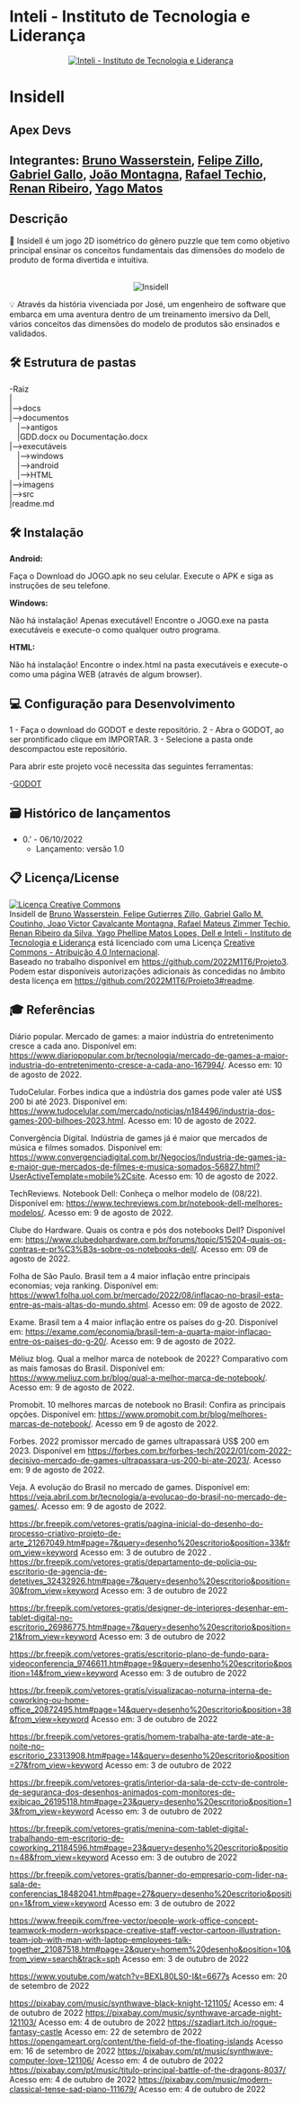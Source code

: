 # Inteli - Instituto de Tecnologia e Liderança 

<p align="center">
<a href= "https://www.inteli.edu.br/"><img src="https://www.inteli.edu.br/wp-content/uploads/2021/08/20172028/marca_1-2.png" alt="Inteli - Instituto de Tecnologia e Liderança" border="0"></a>
</p>

# Insidell

## Apex Devs

## Integrantes: <a href="https://www.linkedin.com/in/bruno-wasserstein-04b6b1209/">Bruno Wasserstein</a>, <a href="https://www.linkedin.com/in/felipe-zillo-72b367247/">Felipe Zillo</a>, <a href="https://www.linkedin.com/in/gabriel-gallo-m-coutinho-443809232/">Gabriel Gallo</a>, <a href="https://www.linkedin.com/in/joao-victor-montagna-4bb3a4247/">João Montagna</a>, <a href="https://www.linkedin.com/in/rafael-mateus-zimmer-techio-6679091a0/">Rafael Techio</a>, <a href="https://www.linkedin.com/in/renan-ribeiro-31a205247/">Renan Ribeiro</a>, <a href="https://www.linkedin.com/in/yago-phellipe-777247247/">Yago Matos</a>

## Descrição

📜 Insidell é um jogo 2D isométrico do gênero puzzle que tem como objetivo principal ensinar os conceitos fundamentais das dimensões do modelo de produto de forma divertida e intuitiva.
<br><br>
<p align="center">
<img src="https://github.com/2022M1T6/Projeto3/blob/main/src/Public/Characters/playerProfile.png?raw=true" alt="Insidell" border="0">
</p>


💡 Através da história vivenciada por José, um engenheiro de software que embarca em uma aventura dentro de um treinamento imersivo da Dell, vários conceitos das dimensões do modelo de produtos são ensinados e validados.

## 🛠 Estrutura de pastas

-Raiz<br>
|<br>
|-->docs<br>
|-->documentos<br>
  &emsp;|-->antigos<br>
  &emsp;|GDD.docx ou Documentação.docx<br>
|-->executáveis<br>
  &emsp;|-->windows<br>
  &emsp;|-->android<br>
  &emsp;|-->HTML<br>
|-->imagens<br>
|-->src<br>
|readme.md<br>

## 🛠 Instalação

<b>Android:</b>

Faça o Download do JOGO.apk no seu celular.
Execute o APK e siga as instruções de seu telefone.

<b>Windows:</b>

Não há instalação! Apenas executável!
Encontre o JOGO.exe na pasta executáveis e execute-o como qualquer outro programa.

<b>HTML:</b>

Não há instalação!
Encontre o index.html na pasta executáveis e execute-o como uma página WEB (através de algum browser).

## 💻 Configuração para Desenvolvimento

1 - Faça o download do GODOT e deste repositório.
2 - Abra o GODOT, ao ser prontificado clique em IMPORTAR.
3 - Selecione a pasta onde descompactou este repositório.

Para abrir este projeto você necessita das seguintes ferramentas:

-<a href="https://godotengine.org/download">GODOT</a>

## 🗃 Histórico de lançamentos

* 0.' - 06/10/2022
    * Lançamento: versão 1.0

## 📋 Licença/License

<a rel="license" href="http://creativecommons.org/licenses/by/4.0/"><img alt="Licença Creative Commons" style="border-width:0" src="https://i.creativecommons.org/l/by/4.0/88x31.png" /></a><br /><span xmlns:dct="http://purl.org/dc/terms/" href="http://purl.org/dc/dcmitype/InteractiveResource" property="dct:title" rel="dct:type">Insidell</span> de <a xmlns:cc="http://creativecommons.org/ns#" href="https://2022m1t6.github.io/Projeto3/" property="cc:attributionName" rel="cc:attributionURL">Bruno Wasserstein, Felipe Gutierres Zillo, Gabriel Gallo M. Coutinho, Joao Victor Cavalcante Montagna, Rafael Mateus Zimmer Techio, Renan Ribeiro da Silva, Yago Phellipe Matos Lopes, Dell e Inteli - Instituto de Tecnologia e Liderança</a> está licenciado com uma Licença <a rel="license" href="http://creativecommons.org/licenses/by/4.0/">Creative Commons - Atribuição 4.0 Internacional</a>.<br />Baseado no trabalho disponível em <a xmlns:dct="http://purl.org/dc/terms/" href="https://github.com/2022M1T6/Projeto3" rel="dct:source">https://github.com/2022M1T6/Projeto3</a>.<br />Podem estar disponíveis autorizações adicionais às concedidas no âmbito desta licença em <a xmlns:cc="http://creativecommons.org/ns#" href="https://github.com/2022M1T6/Projeto3#readme" rel="cc:morePermissions">https://github.com/2022M1T6/Projeto3#readme</a>.

## 🎓 Referências

Diário popular. Mercado de games: a maior indústria do entretenimento cresce a cada ano. Disponível em: https://www.diariopopular.com.br/tecnologia/mercado-de-games-a-maior-industria-do-entretenimento-cresce-a-cada-ano-167994/. Acesso em: 10 de agosto de 2022.

TudoCelular. Forbes indica que a indústria dos games pode valer até US$ 200 bi até 2023. Disponível em: https://www.tudocelular.com/mercado/noticias/n184496/industria-dos-games-200-bilhoes-2023.html. Acesso em: 10 de agosto de 2022.

Convergência Digital. Indústria de games já é maior que mercados de música e filmes somados. Disponível em: https://www.convergenciadigital.com.br/Negocios/Industria-de-games-ja-e-maior-que-mercados-de-filmes-e-musica-somados-56827.html?UserActiveTemplate=mobile%2Csite. Acesso em: 10 de agosto de 2022.

TechReviews. Notebook Dell: Conheça o melhor modelo de (08/22). Disponível em: https://www.techreviews.com.br/notebook-dell-melhores-modelos/. Acesso em: 9 de agosto de 2022.

Clube do Hardware. Quais os contra e pós dos notebooks Dell? Disponível em: https://www.clubedohardware.com.br/forums/topic/515204-quais-os-contras-e-pr%C3%B3s-sobre-os-notebooks-dell/. Acesso em: 09 de agosto de 2022.

Folha de São Paulo. Brasil tem a 4 maior inflação entre principais economias; veja ranking. Disponível em: https://www1.folha.uol.com.br/mercado/2022/08/inflacao-no-brasil-esta-entre-as-mais-altas-do-mundo.shtml. Acesso em: 09 de agosto de 2022.

Exame. Brasil tem a 4 maior inflação entre os países do g-20. Disponível em: https://exame.com/economia/brasil-tem-a-quarta-maior-inflacao-entre-os-paises-do-g-20/. Acesso em: 9 de agosto de 2022.

 Méliuz blog. Qual a melhor marca de notebook de 2022? Comparativo com as mais famosas do Brasil. Disponível em: https://www.meliuz.com.br/blog/qual-a-melhor-marca-de-notebook/. Acesso em: 9 de agosto de 2022.

Promobit. 10 melhores marcas de notebook no Brasil: Confira as principais opções. Disponível em: https://www.promobit.com.br/blog/melhores-marcas-de-notebook/. Acesso em 9 de agosto de 2022.

Forbes. 2022 promissor mercado de games ultrapassará US$ 200 em 2023. Disponível em https://forbes.com.br/forbes-tech/2022/01/com-2022-decisivo-mercado-de-games-ultrapassara-us-200-bi-ate-2023/. Acesso em: 9 de agosto de 2022. 

Veja. A evolução do Brasil no mercado de games. Disponível em: https://veja.abril.com.br/tecnologia/a-evolucao-do-brasil-no-mercado-de-games/. Acesso em: 9 de agosto de 2022.

https://br.freepik.com/vetores-gratis/pagina-inicial-do-desenho-do-processo-criativo-projeto-de-arte_21267049.htm#page=7&query=desenho%20escritorio&position=33&from_view=keyword Acesso em: 3 de outubro de 2022
. 
https://br.freepik.com/vetores-gratis/departamento-de-policia-ou-escritorio-de-agencia-de-detetives_32432926.htm#page=7&query=desenho%20escritorio&position=30&from_view=keyword Acesso em: 3 de outubro de 2022

https://br.freepik.com/vetores-gratis/designer-de-interiores-desenhar-em-tablet-digital-no-escritorio_26986775.htm#page=7&query=desenho%20escritorio&position=21&from_view=keyword Acesso em: 3 de outubro de 2022

https://br.freepik.com/vetores-gratis/escritorio-plano-de-fundo-para-videoconferencia_9746611.htm#page=9&query=desenho%20escritorio&position=14&from_view=keyword Acesso em: 3 de outubro de 2022

https://br.freepik.com/vetores-gratis/visualizacao-noturna-interna-de-coworking-ou-home-office_20872495.htm#page=14&query=desenho%20escritorio&position=38&from_view=keyword Acesso em: 3 de outubro de 2022

https://br.freepik.com/vetores-gratis/homem-trabalha-ate-tarde-ate-a-noite-no-escritorio_23313908.htm#page=14&query=desenho%20escritorio&position=27&from_view=keyword Acesso em: 3 de outubro de 2022

https://br.freepik.com/vetores-gratis/interior-da-sala-de-cctv-de-controle-de-seguranca-dos-desenhos-animados-com-monitores-de-exibicao_26195118.htm#page=23&query=desenho%20escritorio&position=13&from_view=keyword Acesso em: 3 de outubro de 2022

https://br.freepik.com/vetores-gratis/menina-com-tablet-digital-trabalhando-em-escritorio-de-coworking_21184596.htm#page=23&query=desenho%20escritorio&position=48&from_view=keyword Acesso em: 3 de outubro de 2022

https://br.freepik.com/vetores-gratis/banner-do-empresario-com-lider-na-sala-de-conferencias_18482041.htm#page=27&query=desenho%20escritorio&position=1&from_view=keyword Acesso em: 3 de outubro de 2022

https://www.freepik.com/free-vector/people-work-office-concept-teamwork-modern-workspace-creative-staff-vector-cartoon-illustration-team-job-with-man-with-laptop-employees-talk-together_21087518.htm#page=2&query=homem%20desenho&position=10&from_view=search&track=sph Acesso em: 3 de outubro de 2022

https://www.youtube.com/watch?v=BEXL80LS0-I&t=6677s Acesso em: 20 de setembro de 2022

https://pixabay.com/music/synthwave-black-knight-121105/ Acesso em: 4 de outubro de 2022
https://pixabay.com/music/synthwave-arcade-night-121103/ Acesso em: 4 de outubro de 2022
https://szadiart.itch.io/rogue-fantasy-castle Acesso em: 22 de setembro de 2022
https://opengameart.org/content/the-field-of-the-floating-islands Acesso em: 16 de setembro de 2022
https://pixabay.com/pt/music/synthwave-computer-love-121106/ Acesso em: 4 de outubro de 2022
https://pixabay.com/pt/music/titulo-principal-battle-of-the-dragons-8037/ Acesso em: 4 de outubro de 2022
https://pixabay.com/music/modern-classical-tense-sad-piano-111679/ Acesso em: 4 de outubro de 2022

